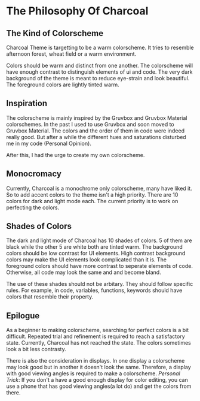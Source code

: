 # The Philosophy Of Charcoal

## The Kind of Colorscheme
Charcoal Theme is targetting to be a warm colorscheme. It tries to resemble afternoon
forest, wheat field or a warm environment.


Colors should be warm and distinct from one another. The colorscheme will have enough
contrast to distinguish elements of ui and code. The very dark background of the theme is
meant to reduce eye-strain and look beautiful. The foreground colors are lightly tinted
warm.


## Inspiration
The colorscheme is mainly inspired by the Gruvbox and Gruvbox Material colorschemes. In
the past I used to use Gruvbox and soon moved to Gruvbox Material. The colors and the
order of them in code were indeed really good. But after a while the different hues and
saturations disturbed me in my code (Personal Opinion).


After this, I had the urge to create my own colorscheme.


## Monocromacy
Currently, Charcoal is a monochrome only colorscheme, many have liked it. So to add accent
colors to the theme isn't a high priority. There are 10 colors for dark and light mode
each. The current priority is to work on perfecting the colors.


## Shades of Colors
The dark and light mode of Charcoal has 10 shades of colors. 5 of them are black while the
other 5 are white both are tinted warm. The background colors should be low contrast for
UI elements. High contrast background colors may make the UI elements look complicated
than it is. The foreground colors should have more contrast to seperate elements of code.
Otherwise, all code may look the same and and become bland.


The use of these shades should not be arbitary. They should follow specific rules. For
example, in code, variables, functions, keywords should have colors that resemble their
property.


## Epilogue
As a beginner to making colorscheme, searching for perfect colors is a bit difficult.
Repeated trial and refinement is required to reach a satisfactory state. Currently,
Charcoal has not reached the state. The colors sometimes look a bit less contrasty.


There is also the consideration in displays. In one display a colorscheme may look good
but in another it doesn't look the same. Therefore, a display with good viewing angles
is required to make a colorscheme. *Personal Trick*: If you don't a have a good enough
display for color editing, you can use a phone that has good viewing angles(a lot do)
and get the colors from there.
